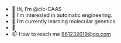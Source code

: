 - 👋 Hi, I’m @clc-CAAS
- 👀 I'm interested in automatic engineering.
- 🌱 I’m currently learning molecular genetics
- 💞️ 
- 📫 How to reach me 861232619@qq.com

<!---
clc-CAAS/clc-CAAS is a ✨ special ✨ repository because its `README.md` (this file) appears on your GitHub profile.
You can click the Preview link to take a look at your changes.
--->
